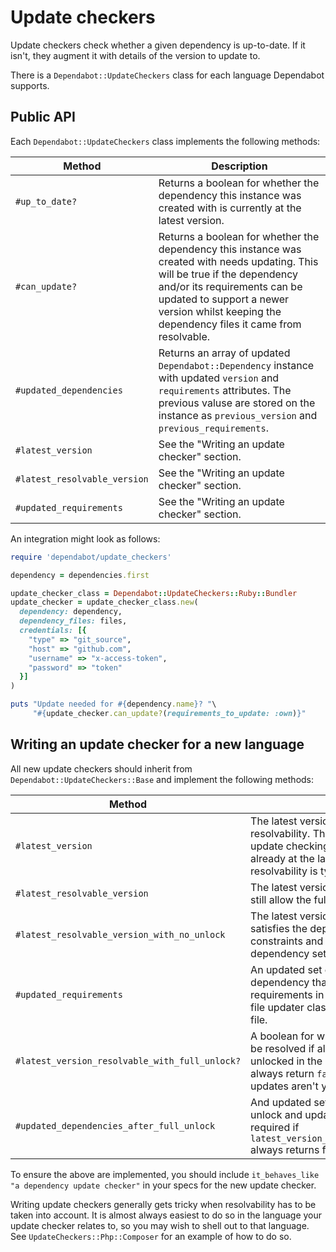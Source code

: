 # Update checkers

Update checkers check whether a given dependency is up-to-date. If it isn't,
they augment it with details of the version to update to.

There is a `Dependabot::UpdateCheckers` class for each language Dependabot
supports.

## Public API

Each `Dependabot::UpdateCheckers` class implements the following methods:

| Method                       | Description                                                                                   |
|------------------------------|-----------------------------------------------------------------------------------------------|
| `#up_to_date?`               | Returns a boolean for whether the dependency this instance was created with is currently at the latest version. |
| `#can_update?`               | Returns a boolean for whether the dependency this instance was created with needs updating. This will be true if the dependency and/or its requirements can be updated to support a newer version whilst keeping the dependency files it came from resolvable. |
| `#updated_dependencies`      | Returns an array of updated `Dependabot::Dependency` instance with updated `version` and `requirements` attributes. The previous valuse are stored on the instance as `previous_version` and `previous_requirements`. |
| `#latest_version`            | See the "Writing an update checker" section. |
| `#latest_resolvable_version` | See the "Writing an update checker" section. |
| `#updated_requirements`      | See the "Writing an update checker" section. |

An integration might look as follows:

```ruby
require 'dependabot/update_checkers'

dependency = dependencies.first

update_checker_class = Dependabot::UpdateCheckers::Ruby::Bundler
update_checker = update_checker_class.new(
  dependency: dependency,
  dependency_files: files,
  credentials: [{
    "type" => "git_source",
    "host" => "github.com",
    "username" => "x-access-token",
    "password" => "token"
  }]
)

puts "Update needed for #{dependency.name}? "\
     "#{update_checker.can_update?(requirements_to_update: :own)}"
```

## Writing an update checker for a new language

All new update checkers should inherit from `Dependabot::UpdateCheckers::Base` and
implement the following methods:

| Method                       | Description                                                                                   |
|------------------------------|-----------------------------------------------------------------------------------------------|
| `#latest_version`            | The latest version of the dependency, ignoring resolvability. This is used to short-circuit update checking when the dependency is already at the latest version (since checking resolvability is typically slow). |
| `#latest_resolvable_version` | The latest version of the dependency that will still allow the full dependency set to resolve. |
| `#latest_resolvable_version_with_no_unlock` | The latest version of the dependency that satisfies the dependency's current version constraints and will still allow the full dependency set to resolve. |
| `#updated_requirements`      | An updated set of requirements for the dependency that should replace the existing requirements in the manifest file. Use by the file updater class when updating the manifest file. |
| `#latest_version_resolvable_with_full_unlock?` | A boolean for whether the latest version can be resolved if all other dependencies are unlocked in the manifest file. Can be set to always return `false` if multi-dependency updates aren't yet supported. |
| `#updated_dependencies_after_full_unlock` | And updated set of dependencies after a full unlock and update has taken place. Not required if `latest_version_resolvable_with_full_unlock?` always returns false. |


To ensure the above are implemented, you should include
`it_behaves_like "a dependency update checker"` in your specs for the new update
checker.

Writing update checkers generally gets tricky when resolvability has to
be taken into account. It is almost always easiest to do so in the language your
update checker relates to, so you may wish to shell out to that language. See
`UpdateCheckers::Php::Composer` for an example of how to do so.
